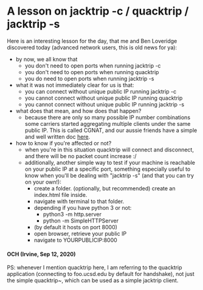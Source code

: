 # A lesson on jacktrip -c / quacktrip / jacktrip -s

Here is an interesting lesson for the day, that me and Ben Loveridge discovered today (advanced network users, this is old news for ya):
- by now, we all know that
  - you don't need to open ports when running jacktrip -c
  - you don't need to open ports when running quacktrip
  - you do need to open ports when running jacktrip -s
- what it was not immediately clear for us is that:
  - you can connect without unique public IP running jacktrip -c
  - you cannot connect without unique public IP running quacktrip
  - you cannot connect without unique public IP running jacktrip -s
- what does that mean, and how does that happen?
  - because there are only so many possible IP number combinations some carriers started aggregating multiple clients under the same public IP. This is called CGNAT, and our aussie friends have a simple and well written doc [here](https://www.aussiebroadband.com.au/help-centre/nbn/tech-support/cg-nat/).
- how to know if you're affected or not?
  - when you're in this situation quacktrip will connect and disconnect, and there will be no packet count increase :/
  - additionally, another simple way to test if your machine is reachable on your public IP at a specific port, something especially useful to know when you'll be dealing with "jacktrip -s" (and that you can try on your own!):
    - create a folder. (optionally, but recommended) create an index.html file inside.
    - navigate with terminal to that folder.
    - depending if you have python 3 or not:
      - python3 -m http.server
      - python -m SimpleHTTPServer
    - (by default it hosts on port 8000)
    - open browser, retrieve your public IP
    - navigate to YOURPUBLICIP:8000
   
   
   
#### OCH (Irvine, Sep 12, 2020)

PS: whenever I mention quacktrip here, I am referring to the quacktrip application (connecting to foo.ucsd.edu by default for handshake), not just the simple quacktrip~, which can be used as a simple jacktrip client.

